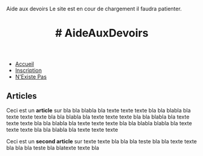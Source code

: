 
Aide aux devoirs 
Le site est en cour de chargement il faudra patienter. 

<!DOCTYPE html>
<html>
 <head>
 	<meta charset="UTF-8" />
 	<meta name="author" content="Manuele" />
    <title> Accueil</title>
   <link rel="stylesheet" href="MenuHorizontal1.css" />
 </head>
<body>
<header> 
   <h1># AideAuxDevoirs</h1>
</header>
<nav>
  <ul>
   <li><a href="accueil.html">Accueil</a> </li>
   <li><a href="inscription.html">Inscription</a> </li>
   <li><a href="nexistepas.html">N'Existe Pas</a> </li>
  </ul> 
</nav>

<section id="cont">
<h2>Articles</h2>
<article>
  <p>Ceci est un <b>article</b> 
   sur bla bla blabla bla texte texte texte bla bla blabla bla texte 
   texte texte bla bla blabla bla texte texte texte bla bla blabla bla texte texte texte 
   bla bla blabla bla texte texte texte bla bla blabla blabla bla texte texte texte bla bla 
   blabla bla texte texte texte </p>
</article>
<article>
<p>Ceci est un <b>second article</b> sur texte texte bla bla bla teste bla bla texte texte bla bla bla teste bla blatexte texte bla  </p>
</article>
</section>

</body>
</html>

